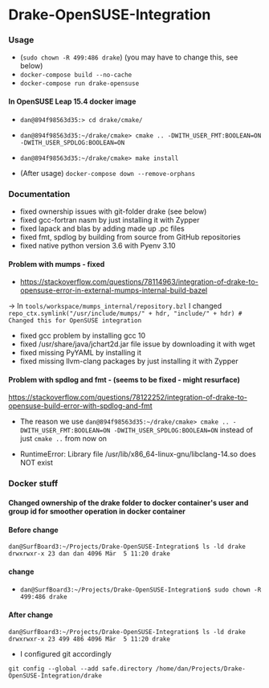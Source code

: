 # Drake-OpenSUSE-Integration

### Usage

- (`sudo chown -R 499:486 drake`) (you may have to change this, see below)
- `docker-compose build --no-cache`
- `docker-compose run drake-opensuse`

#### In OpenSUSE Leap 15.4 docker image

- `dan@894f98563d35:> cd drake/cmake/`
- `dan@894f98563d35:~/drake/cmake> cmake .. -DWITH_USER_FMT:BOOLEAN=ON -DWITH_USER_SPDLOG:BOOLEAN=ON`
- `dan@894f98563d35:~/drake/cmake> make install`

- (After usage) `docker-compose down --remove-orphans`

### Documentation


- fixed ownership issues with git-folder drake (see below)
- fixed gcc-fortran nasm by just installing it with Zypper
- fixed lapack and blas by adding made up .pc files
- fixed fmt, spdlog by building from source from GitHub repositories
- fixed native python version 3.6 with Pyenv 3.10

#### Problem with mumps - fixed
- https://stackoverflow.com/questions/78114963/integration-of-drake-to-opensuse-error-in-external-mumps-internal-build-bazel

-> In `tools/workspace/mumps_internal/repository.bzl` I changed
`repo_ctx.symlink("/usr/include/mumps/" + hdr, "include/" + hdr) # Changed this for OpenSUSE integration`

- fixed gcc problem by installing gcc 10
- fixed /usr/share/java/jchart2d.jar file issue by downloading it with wget
- fixed missing PyYAML by installing it
- fixed missing llvm-clang packages by just installing it with Zypper


####  Problem with spdlog and fmt - (seems to be fixed - might resurface)
https://stackoverflow.com/questions/78122252/integration-of-drake-to-opensuse-build-error-with-spdlog-and-fmt
- The reason we use `dan@894f98563d35:~/drake/cmake> cmake .. -DWITH_USER_FMT:BOOLEAN=ON -DWITH_USER_SPDLOG:BOOLEAN=ON` instead of just `cmake ..` from now on

- RuntimeError: Library file /usr/lib/x86_64-linux-gnu/libclang-14.so does NOT exist

### Docker stuff

#### Changed ownership of the drake folder to docker container's user and group id for smoother operation in docker container


#### Before change


```
dan@SurfBoard3:~/Projects/Drake-OpenSUSE-Integration$ ls -ld drake
drwxrwxr-x 23 dan dan 4096 Mär  5 11:20 drake
```

#### change

- `dan@SurfBoard3:~/Projects/Drake-OpenSUSE-Integration$ sudo chown -R 499:486 drake
`

#### After change

```
dan@SurfBoard3:~/Projects/Drake-OpenSUSE-Integration$ ls -ld drake
drwxrwxr-x 23 499 486 4096 Mär  5 11:20 drake
```

- I configured git accordingly

`git config --global --add safe.directory /home/dan/Projects/Drake-OpenSUSE-Integration/drake`

